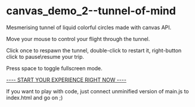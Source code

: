 # canvas_demo_2--tunnel-of-mind
Mesmerising tunnel of liquid colorful circles made with canvas API.

Move your mouse to control your flight through the tunnel. 

Click once to respawn the tunnel, double-click to restart it, right-button click to pause\resume your trip.

Press space to toggle fullscreen mode.


<a href="https://metavoid.github.io/canvas_demo2--tunnel-of-mind/">----  START YOUR EXPERIENCE RIGHT NOW  ----</a>


If you want to play with code, just connect unminified version of main.js to index.html and go on ;)
